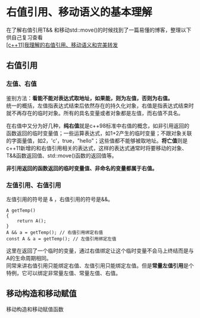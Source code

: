 # 右值引用、移动语义的基本理解
在了解右值引用T&& 和移动std::move()的时候找到了一篇易懂的博客，整理以下供自己复习查看  
[[c++11]我理解的右值引用、移动语义和完美转发](https://www.jianshu.com/p/d19fc8447eaa)  

## 右值引用
### 左值、右值
鉴别方法：**看能不能对表达式取地址，如果能，则为左值，否则为右值。**  
统一的概括，左值指表达式结束后依然存在的持久化对象，右值是指表达式结束时就不再存在的临时对象。所有的具名变量或者对象都是左值，而右值不具名。  

在右值中又分为好几种，**纯右值**就是c++98标准中右值的概念，如非引用返回的函数返回的临时变量值；一些运算表达式，如1+2产生的临时变量；不跟对象关联的字面量值，如2，'c'，true，"hello"；这些值都不能够被取地址。**将亡值**则是c++11新增的和右值引用相关的表达式，这样的表达式通常时将要移动的对象、T&&函数返回值、std::move()函数的返回值等。  

**非引用返回的函数返回的临时变量值、非命名的变量都属于右值。**  

### 左值引用、右值引用
左值引用的符号是 & ，右值引用的符号是&&。  
```
A getTemp()
{
    return A();
}
A && a = getTemp(); // 右值引用绑定右值
const A & a = getTemp(); // 左值引用绑定左值
```
这里在返回了一个临时的变量，通过右值绑定让这个临时变量不会马上终结而是与A的生命周期相同。  
同常来讲右值引用只能绑定右值、左值引用只能绑定左值。但是**常量左值引用**是个特例，它可以绑定非常量左值、常量左值、右值。  

## 移动构造和移动赋值
移动构造和移动赋值函数
